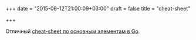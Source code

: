 +++
date = "2015-06-12T21:00:09+03:00"
draft = false
title = "cheat-sheet"

+++

<p>Отличный&nbsp;<a href="https://github.com/a8m/go-lang-cheat-sheet">cheat-sheet по основным элементам в Go</a>.</p>

